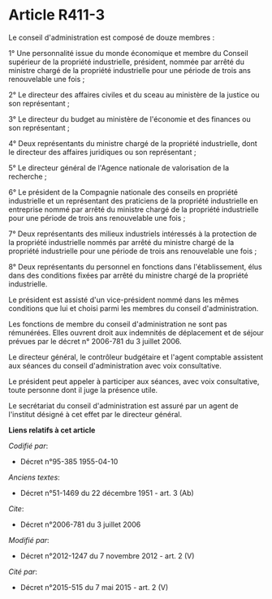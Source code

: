 # Article R411-3

Le conseil d'administration est composé de douze membres : 

1° Une personnalité issue du monde économique et membre du Conseil supérieur de la propriété industrielle, président, nommée
par arrêté du ministre chargé de la propriété industrielle pour une période de trois ans renouvelable une fois ; 

2° Le directeur des affaires civiles et du sceau au ministère de la justice ou son représentant ; 

3° Le directeur du budget au ministère de l'économie et des finances ou son représentant ; 

4° Deux représentants du ministre chargé de la propriété industrielle, dont le directeur des affaires juridiques ou son
représentant ; 

5° Le directeur général de l'Agence nationale de valorisation de la recherche ; 

6° Le président de la Compagnie nationale des conseils en propriété industrielle et un représentant des praticiens de la
propriété industrielle en entreprise nommé par arrêté du ministre chargé de la propriété industrielle pour une période de
trois ans renouvelable une fois ; 

7° Deux représentants des milieux industriels intéressés à la protection de la propriété industrielle nommés par arrêté du
ministre chargé de la propriété industrielle pour une période de trois ans renouvelable une fois ; 

8° Deux représentants du personnel en fonctions dans l'établissement, élus dans des conditions fixées par arrêté du ministre
chargé de la propriété industrielle. 

Le président est assisté d'un vice-président nommé dans les mêmes conditions que lui et choisi parmi les membres du conseil
d'administration. 

Les fonctions de membre du conseil d'administration ne sont pas rémunérées. Elles ouvrent droit aux indemnités de déplacement
et de séjour prévues par le décret n° 2006-781 du 3 juillet 2006. 

Le directeur général, le        contrôleur budgétaire et l'agent comptable assistent aux séances du conseil d'administration
avec voix consultative. 

Le président peut appeler à participer aux séances, avec voix consultative, toute personne dont il juge la présence utile. 

Le secrétariat du conseil d'administration est assuré par un agent de l'institut désigné à cet effet par le directeur
général.

**Liens relatifs à cet article**

_Codifié par_:

  - Décret n°95-385 1955-04-10

_Anciens textes_:

  - Décret n°51-1469 du 22 décembre 1951 - art. 3 (Ab)

_Cite_:

  - Décret n°2006-781 du 3 juillet 2006

_Modifié par_:

  - Décret n°2012-1247 du 7 novembre 2012 - art. 2 (V)

_Cité par_:

  - Décret n°2015-515 du 7 mai 2015 - art. 2 (V)
